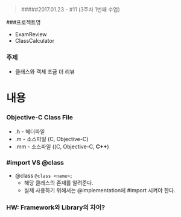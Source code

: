 > #####2017.01.23 -  #11 (3주차 1번째 수업)

###프로젝트명
- ExamReview  
- ClassCalculator  


### 주제  
- 클래스와 객체 조금 더 리뷰  


# 내용  
### Objective-C Class File  
- .h - 헤더파일  
- .m - 소스파일 (C, Objective-C)   
- .mm - 소스파일 ((C, Objective-C, **C++**)  

### #import VS @class  
- @class  ``@class <name>;``
	- 해당 클래스의 존재를 알려준다.  
	- 실제 사용하기 위해서는 @implementation에 #import 시켜야 한다.  
	
	
### HW: Framework와 Library의 차이?  



